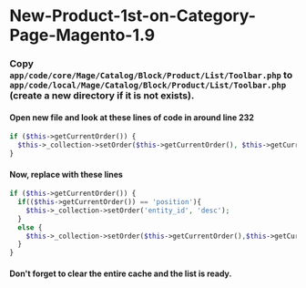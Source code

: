 # New-Product-1st-on-Category-Page-Magento-1.9

### Copy `app/code/core/Mage/Catalog/Block/Product/List/Toolbar.php` to `app/code/local/Mage/Catalog/Block/Product/List/Toolbar.php` (create a new directory if it is not exists).

#### Open new file and look at these lines of code in around line 232
~~~php 
if ($this->getCurrentOrder()) {
  $this->_collection->setOrder($this->getCurrentOrder(), $this->getCurrentDirection());
}
~~~

#### Now, replace with these lines
~~~php 
if ($this->getCurrentOrder()) {
  if(($this->getCurrentOrder()) == 'position'){
    $this->_collection->setOrder('entity_id', 'desc');
  }
  else {
    $this->_collection->setOrder($this->getCurrentOrder(),$this->getCurrentDirection());
  }
}
~~~

#### Don't forget to clear the entire cache and the list is ready.
